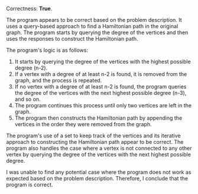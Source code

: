 Correctness: **True**.

The program appears to be correct based on the problem description. It uses a query-based approach to find a Hamiltonian path in the original graph. The program starts by querying the degree of the vertices and then uses the responses to construct the Hamiltonian path.

The program's logic is as follows:

1. It starts by querying the degree of the vertices with the highest possible degree (n-2).
2. If a vertex with a degree of at least n-2 is found, it is removed from the graph, and the process is repeated.
3. If no vertex with a degree of at least n-2 is found, the program queries the degree of the vertices with the next highest possible degree (n-3), and so on.
4. The program continues this process until only two vertices are left in the graph.
5. The program then constructs the Hamiltonian path by appending the vertices in the order they were removed from the graph.

The program's use of a set to keep track of the vertices and its iterative approach to constructing the Hamiltonian path appear to be correct. The program also handles the case where a vertex is not connected to any other vertex by querying the degree of the vertices with the next highest possible degree.

I was unable to find any potential case where the program does not work as expected based on the problem description. Therefore, I conclude that the program is correct.